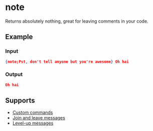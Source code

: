 # note <str>

Returns absolutely nothing, great for leaving comments in your code.

## Example

### Input

```json
{note;Pst, don't tell anyone but you're awesome} Oh hai
```

### Output

```json
Oh hai
```

## Supports

* [Custom commands](/Modules/custom_commands/)
* [Join and leave messages](/Modules/join_leave_messages/)
* [Level-up messages](/Modules/levels/)
